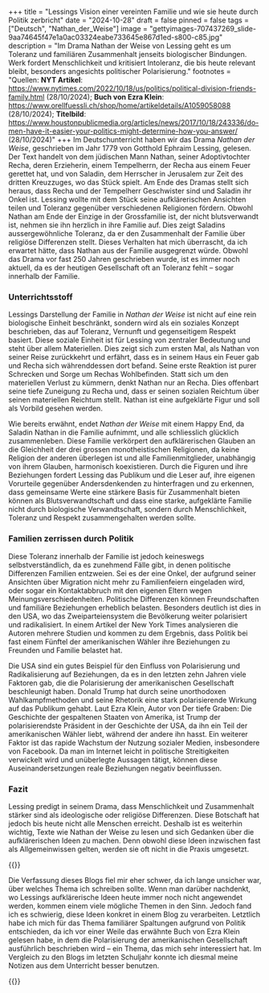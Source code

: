 +++
title = "Lessings Vision einer vereinten Familie und wie sie heute durch Politik zerbricht"
date = "2024-10-28"
draft = false
pinned = false
tags = ["Deutsch", "Nathan_der_Weise"]
image = "gettyimages-707437269_slide-9aa74645f47e1a0ac03324eabe733645e867d1ed-s800-c85.jpg"
description = "Im Drama Nathan der Weise von Lessing geht es um Toleranz und familiären Zusammenhalt jenseits biologischer Bindungen. Werk fordert Menschlichkeit und kritisiert Intoleranz, die bis heute relevant bleibt, besonders angesichts politischer Polarisierung."
footnotes = "Quellen: **NYT Artikel**: https://www.nytimes.com/2022/10/18/us/politics/political-division-friends-family.html (28/10/2024); **Buch von Ezra Klein**: https://www.orellfuessli.ch/shop/home/artikeldetails/A1059058088 (28/10/2024); **Titelbild**: https://www.houstonpublicmedia.org/articles/news/2017/10/18/243336/do-men-have-it-easier-your-politics-might-determine-how-you-answer/ (28/10/2024)"
+++
Im Deutschunterricht haben wir das Drama *Nathan der Weise*, geschrieben im Jahr 1779 von Gotthold Ephraim Lessing, gelesen. Der Text handelt von dem jüdischen Mann Nathan, seiner Adoptivtochter Recha, deren Erzieherin, einem Tempelherrn, der Recha aus einem Feuer gerettet hat, und von Saladin, dem Herrscher in Jerusalem zur Zeit des dritten Kreuzzuges, wo das Stück spielt. Am Ende des Dramas stellt sich heraus, dass Recha und der Tempelherr Geschwister sind und Saladin ihr Onkel ist. Lessing wollte mit dem Stück seine aufklärerischen Ansichten teilen und Toleranz gegenüber verschiedenen Religionen fördern. Obwohl Nathan am Ende der Einzige in der Grossfamilie ist, der nicht blutsverwandt ist, nehmen sie ihn herzlich in ihre Familie auf. Dies zeigt Saladins aussergewöhnliche Toleranz, da er den Zusammenhalt der Familie über religiöse Differenzen stellt. Dieses Verhalten hat mich überrascht, da ich erwartet hätte, dass Nathan aus der Familie ausgegrenzt würde. Obwohl das Drama vor fast 250 Jahren geschrieben wurde, ist es immer noch aktuell, da es der heutigen Gesellschaft oft an Toleranz fehlt – sogar innerhalb der Familie.

### **Unterrichtsstoff**

Lessings Darstellung der Familie in *Nathan der Weise* ist nicht auf eine rein biologische Einheit beschränkt, sondern wird als ein soziales Konzept beschrieben, das auf Toleranz, Vernunft und gegenseitigem Respekt basiert. Diese soziale Einheit ist für Lessing von zentraler Bedeutung und steht über allem Materiellen. Dies zeigt sich zum ersten Mal, als Nathan von seiner Reise zurückkehrt und erfährt, dass es in seinem Haus ein Feuer gab und Recha sich währenddessen dort befand. Seine erste Reaktion ist purer Schrecken und Sorge um Rechas Wohlbefinden. Statt sich um den materiellen Verlust zu kümmern, denkt Nathan nur an Recha. Dies offenbart seine tiefe Zuneigung zu Recha und, dass er seinen sozialen Reichtum über seinen materiellen Reichtum stellt. Nathan ist eine aufgeklärte Figur und soll als Vorbild gesehen werden.

Wie bereits erwähnt, endet *Nathan der Weise* mit einem Happy End, da Saladin Nathan in die Familie aufnimmt, und alle schliesslich glücklich zusammenleben. Diese Familie verkörpert den aufklärerischen Glauben an die Gleichheit der drei grossen monotheistischen Religionen, da keine Religion der anderen überlegen ist und alle Familienmitglieder, unabhängig von ihrem Glauben, harmonisch koexistieren. Durch die Figuren und ihre Beziehungen fordert Lessing das Publikum und die Leser auf, ihre eigenen Vorurteile gegenüber Andersdenkenden zu hinterfragen und zu erkennen, dass gemeinsame Werte eine stärkere Basis für Zusammenhalt bieten können als Blutsverwandtschaft und dass eine starke, aufgeklärte Familie nicht durch biologische Verwandtschaft, sondern durch Menschlichkeit, Toleranz und Respekt zusammengehalten werden sollte.

### **Familien zerrissen durch Politik**

Diese Toleranz innerhalb der Familie ist jedoch keineswegs selbstverständlich, da es zunehmend Fälle gibt, in denen politische Differenzen Familien entzweien. Sei es der eine Onkel, der aufgrund seiner Ansichten über Migration nicht mehr zu Familienfeiern eingeladen wird, oder sogar ein Kontaktabbruch mit den eigenen Eltern wegen Meinungsverschiedenheiten. Politische Differenzen können Freundschaften und familiäre Beziehungen erheblich belasten. Besonders deutlich ist dies in den USA, wo das Zweiparteiensystem die Bevölkerung weiter polarisiert und radikalisiert. In einem Artikel der New York Times analysieren die Autoren mehrere Studien und kommen zu dem Ergebnis, dass Politik bei fast einem Fünftel der amerikanischen Wähler ihre Beziehungen zu Freunden und Familie belastet hat.

Die USA sind ein gutes Beispiel für den Einfluss von Polarisierung und Radikalisierung auf Beziehungen, da es in den letzten zehn Jahren viele Faktoren gab, die die Polarisierung der amerikanischen Gesellschaft beschleunigt haben. Donald Trump hat durch seine unorthodoxen Wahlkampfmethoden und seine Rhetorik eine stark polarisierende Wirkung auf das Publikum gehabt. Laut Ezra Klein, Autor von Der tiefe Graben: Die Geschichte der gespaltenen Staaten von Amerika, ist Trump der polarisierendste Präsident in der Geschichte der USA, da ihn ein Teil der amerikanischen Wähler liebt, während der andere ihn hasst. Ein weiterer Faktor ist das rapide Wachstum der Nutzung sozialer Medien, insbesondere von Facebook. Da man im Internet leicht in politische Streitigkeiten verwickelt wird und unüberlegte Aussagen tätigt, können diese Auseinandersetzungen reale Beziehungen negativ beeinflussen.

### **Fazit**

Lessing predigt in seinem Drama, dass Menschlichkeit und Zusammenhalt stärker sind als ideologische oder religiöse Differenzen. Diese Botschaft hat jedoch bis heute nicht alle Menschen erreicht. Deshalb ist es weiterhin wichtig, Texte wie Nathan der Weise zu lesen und sich Gedanken über die aufklärerischen Ideen zu machen. Denn obwohl diese Ideen inzwischen fast als Allgemeinwissen gelten, werden sie oft nicht in die Praxis umgesetzt.

{{<box title="Schreibprozess">}}

Die Verfassung dieses Blogs fiel mir eher schwer, da ich lange unsicher war, über welches Thema ich schreiben sollte. Wenn man darüber nachdenkt, wo Lessings aufklärerische Ideen heute immer noch nicht angewendet werden, kommen einem viele mögliche Themen in den Sinn. Jedoch fand ich es schwierig, diese Ideen konkret in einem Blog zu verarbeiten. Letztlich habe ich mich für das Thema familiärer Spaltungen aufgrund von Politik entschieden, da ich vor einer Weile das erwähnte Buch von Ezra Klein gelesen habe, in dem die Polarisierung der amerikanischen Gesellschaft ausführlich beschrieben wird – ein Thema, das mich sehr interessiert hat. Im Vergleich zu den Blogs im letzten Schuljahr konnte ich diesmal meine Notizen aus dem Unterricht besser benutzen.

{{</box>}}